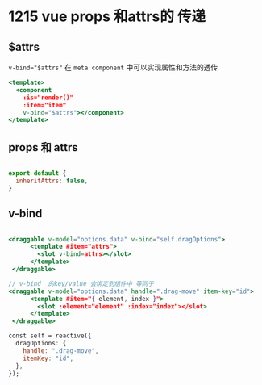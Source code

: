 # 1215 vue props 和attrs的 传递

## $attrs

 `v-bind="$attrs"` 在 `meta component` 中可以实现属性和方法的透传

```jsx
<template>
  <component
    :is="render()"
    :item="item"
    v-bind="$attrs"></component>
</template>
```

## props 和 attrs

```jsx

export default {
  inheritAttrs: false,
}
```

## v-bind

```jsx

<draggable v-model="options.data" v-bind="self.dragOptions">
      <template #item="attrs">
        <slot v-bind=attrs></slot>
      </template>
 </draggable>

// v-bind  的key/value 会绑定到组件中 等同于
<draggable v-model="options.data" handle=".drag-move" item-key="id">
      <template #item="{ element, index }">
        <slot :element="element" :index="index"></slot>
      </template>
 </draggable>

const self = reactive({
  dragOptions: {
    handle: ".drag-move",
    itemKey: "id",
  },
});
```